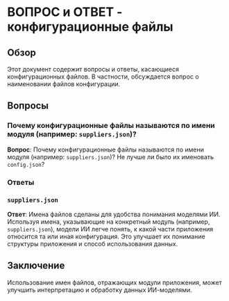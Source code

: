 # ВОПРОС и ОТВЕТ - конфигурационные файлы

## Обзор

Этот документ содержит вопросы и ответы, касающиеся конфигурационных файлов.  В частности, обсуждается вопрос о наименовании файлов конфигурации.

## Вопросы

### Почему конфигурационные файлы называются по имени модуля (например: `suppliers.json`)?

**Вопрос**:  Почему конфигурационные файлы называются по имени модуля (например: `suppliers.json`)?  Не лучше ли было их именовать `config.json`?

### Ответы

### `suppliers.json`

**Ответ**: Имена файлов сделаны для удобства понимания моделями ИИ.  Используя имена, указывающие на конкретный модуль (например, `suppliers.json`), модели ИИ легче понять, к какой части приложения относится та или иная конфигурация. Это улучшает их понимание структуры приложения и способ использования данных.


## Заключение

Использование имен файлов, отражающих модули приложения, может улучшить интерпретацию и обработку данных ИИ-моделями.